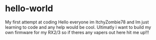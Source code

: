 # hello-world
My first attempt at coding
Hello everyone im ItchyZombie78 and Im just learning to code and any help would be cool. Ultimatly i want to build my own firmware for my RX2/3 so if theres any vapers out here hit me up!!!
